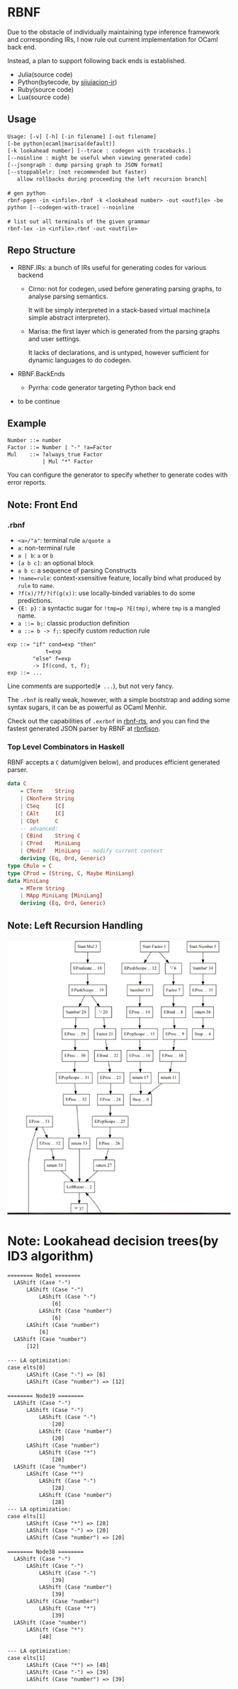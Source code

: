 # RBNF

Due to the obstacle of individually maintaining type inference framework and corresponding IRs,
I now rule out current implementation for OCaml back end.

Instead, a plan to support following back ends is established.

- Julia(source code)
- Python(bytecode, by [sijuiacion-ir](https://github.com/RemuLang/sijuiacion-lang))
- Ruby(source code)
- Lua(source code)

## Usage

```
Usage: [-v] [-h] [-in filename] [-out filename]
[-be python|ocaml|marisa(default)]
[-k lookahead number] [--trace : codegen with tracebacks.]
[--noinline : might be useful when viewing generated code]
[--jsongraph : dump parsing graph to JSON format]
[--stoppablelr: (not recommended but faster)
   allow rollbacks during proceeding the left recursion branch]

# gen python
rbnf-pgen -in <infile>.rbnf -k <lookahead number> -out <outfile> -be python [--codegen-with-trace] --noinline

# list out all terminals of the given grammar
rbnf-lex -in <infile>.rbnf -out <outfile>
```

## Repo Structure

- RBNF.IRs: a bunch of IRs useful for generating codes for various backend
    - Cirno: not for codegen, used before generating parsing graphs, to analyse parsing semantics.

        It will be simply interpreted in a stack-based virtual machine(a simple abstract interpreter).

    - Marisa: the first layer which is generated from the parsing graphs and user settings.

        It lacks of declarations, and is untyped, however sufficient for dynamic languages to
        do codegen.

- RBNF.BackEnds
    - Pyrrha: code generator targeting Python back end

- to be continue

## Example

```
Number ::= number
Factor ::= Number | "-" !a=Factor
Mul    ::= ?always_true Factor
           | Mul "*" Factor
```

You can configure the generator to specify whether to generate
codes with error reports.

## Note: Front End

### .rbnf

- `<a>/"a"`: terminal rule `a/quote a`
- `a`:  non-terminal rule
- `a | b`: `a` or `b`
- `[a b c]`: an optional block
- `a b c`: a sequence of parsing Constructs
- `!name=rule`: context-xsensitive feature, locally bind what produced by `rule` to `name`.
- `?f(x)/?f/?(f(g(x))`: use locally-binded variables to do some predictions.
- `{E: p}` : a syntactic sugar for `!tmp=p ?E(tmp)`, where `tmp` is a mangled name.
- `a ::= b;`: classic production definition
- `a ::= b -> f;`: specify custom reduction rule

```
exp ::= "if" cond=exp "then"
            t=exp
        "else" f=exp
        -> If(cond, t, f);
exp ::= ...
```

Line comments are supported(`# ...`), but not very fancy.

The `.rbnf` is really weak, however, with a simple bootstrap and adding some syntax sugars,
it can be as powerful as OCaml Menhir.

Check out the capabilities of `.exrbnf` in [rbnf-rts](https://github.com/thautwarm/rbnf-rts),
and you can find the fastest generated JSON parser by RBNF at [rbnfjson](https://github.com/thautwarm/rbnf-rts/blob/master/test/rbnfjson/json.exrbnf).

### Top Level Combinators in Haskell

RBNF accepts a `C` datum(given below), and produces efficient generated parser.

```haskell
data C
    = CTerm    String
    | CNonTerm String
    | CSeq     [C]
    | CAlt     [C]
    | COpt     C
    -- advanced:
    | CBind    String C
    | CPred    MiniLang
    | CModif   MiniLang -- modify current context
    deriving (Eq, Ord, Generic)
type CRule = C
type CProd = (String, C, Maybe MiniLang)
data MiniLang
    = MTerm String
    | MApp MiniLang [MiniLang]
    deriving (Eq, Ord, Generic)
```

## Note: Left Recursion Handling

![Left recur](./lr.png)


# Note: Lookahead decision trees(by ID3 algorithm)

```
======== Node1 ========
  LAShift (Case "-")
      LAShift (Case "-")
          LAShift (Case "-")
              [6]
          LAShift (Case "number")
              [6]
      LAShift (Case "number")
          [6]
  LAShift (Case "number")
      [12]

--- LA optimization:
case elts[0]
      LAShift (Case "-") => [6]
      LAShift (Case "number") => [12]

======== Node19 ========
  LAShift (Case "-")
      LAShift (Case "-")
          LAShift (Case "-")
              [20]
          LAShift (Case "number")
              [20]
      LAShift (Case "number")
          LAShift (Case "*")
              [20]
  LAShift (Case "number")
      LAShift (Case "*")
          LAShift (Case "-")
              [28]
          LAShift (Case "number")
              [28]
--- LA optimization:
case elts[1]
      LAShift (Case "*") => [28]
      LAShift (Case "-") => [20]
      LAShift (Case "number") => [20]

======== Node38 ========
  LAShift (Case "-")
      LAShift (Case "-")
          LAShift (Case "-")
              [39]
          LAShift (Case "number")
              [39]
      LAShift (Case "number")
          LAShift (Case "*")
              [39]
  LAShift (Case "number")
      LAShift (Case "*")
          [48]

--- LA optimization:
case elts[1]
      LAShift (Case "*") => [48]
      LAShift (Case "-") => [39]
      LAShift (Case "number") => [39]
```
